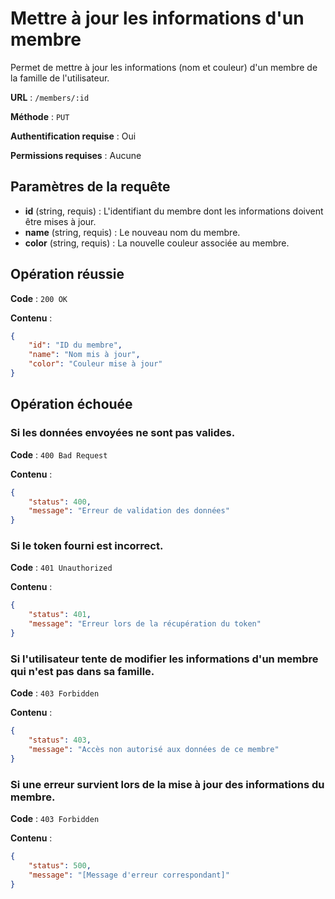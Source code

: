 # Mettre à jour les informations d'un membre

Permet de mettre à jour les informations (nom et couleur) d'un membre de la famille de l'utilisateur.

**URL** : `/members/:id`

**Méthode** : `PUT`

**Authentification requise** : Oui

**Permissions requises** : Aucune

## Paramètres de la requête

-   **id** (string, requis) : L'identifiant du membre dont les informations doivent être mises à jour.
-   **name** (string, requis) : Le nouveau nom du membre.
-   **color** (string, requis) : La nouvelle couleur associée au membre.

## Opération réussie

**Code** : `200 OK`

**Contenu** :

```json
{
    "id": "ID du membre",
    "name": "Nom mis à jour",
    "color": "Couleur mise à jour"
}
```

## Opération échouée

### Si les données envoyées ne sont pas valides.

**Code** : `400 Bad Request`

**Contenu** :

```json
{
    "status": 400,
    "message": "Erreur de validation des données"
}
```

### Si le token fourni est incorrect.

**Code** : `401 Unauthorized`

**Contenu** :

```json
{
    "status": 401,
    "message": "Erreur lors de la récupération du token"
}
```

### Si l'utilisateur tente de modifier les informations d'un membre qui n'est pas dans sa famille.

**Code** : `403 Forbidden`

**Contenu** :

```json
{
    "status": 403,
    "message": "Accès non autorisé aux données de ce membre"
}
```

### Si une erreur survient lors de la mise à jour des informations du membre.

**Code** : `403 Forbidden`

**Contenu** :

```json
{
    "status": 500,
    "message": "[Message d'erreur correspondant]"
}
```
